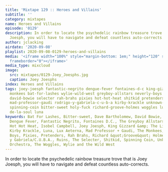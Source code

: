 ```yaml
---
title: 'Mixtape 129 :: Heroes and Villains'
subtitle: ''
category: mixtapes
name: Heroes and Villains
episode: '0129'
description: In order to locate the psychedelic rainbow treasure trove that is Joey
  Joesph, you will have to navigate and defeat countless auto-corrects.
author: jclacking
airdate: '2020-09-08'
playlist: 2020-09-08-0129-heroes-and-villains
media: '<iframe width="100%" style="margin-bottom: 1em;" height="120" src="https://www.mixcloud.com/widget/iframe/?feed=%2Fthe-lacking-org%2F56buiq-129-heroes-and-villains%2F&hide_artwork=1&hide_cover=1&light=1"
  frameborder="0"></iframe>'
media_type: mixcloud
image:
  src: mixtapes/0129-Joey_Joesphs.jpg
  caption: Joey Joesphs
index: Heroes and Villains
tags: joey-joesph fantastic-negrito dengue-fever fontaines-d-c king-gizzard-lizard-wizard
  monkees bat-for-lashes wylie-wild-west greyboy-allstars neverly-boys isobel-campbell
  david-bowie selecter rah-brahs pixies hot-hot-heat shitkid pretenders dave-bartholomew
  mad-professor-gaudi rodrigo-y-gabriela-c-u-b-a kirby-krackle unknown-mortal-orchestra
  spinning-coin bitter-sweet holy-fuck richard-groove-holmes woggles lux-aeterna ruins
  de-la-soul luna
keywords: Bat For Lashes, Bitter-sweet, Dave Bartholomew, David Bowie, De La Soul,
  Dengue Fever, Fantastic Negrito, Fontaines D.C., The Greyboy Allstars, Holy Fuck,
  Hot Hot Heat, Isobel Campbell, Joey Joesph, King Gizzard &amp; The Lizard Wizard,
  Kirby Krackle, Luna, Lux Aeterna, Mad Professor + Gaudi, The Monkees, The Neverly
  Boys, Pixies, Pretenders, Rah Brahs, Richard &quot;Groove&quot; Holmes, Rodrigo
  y Gabriela/C.U.B.A., Ruins, The Selecter, Shitkid, Spinning Coin, Unknown Mortal
  Orchestra, The Woggles, Wylie and the Wild West
---
```

In order to locate the psychedelic rainbow treasure trove that is Joey Joesph, you will have to navigate and defeat countless auto-corrects.
